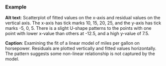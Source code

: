 ### Example

**Alt text**: Scatterplot of fitted values on the x-axis and residual values on the vertical axis. The x-axis has tick marks 10, 15, 20, 25, and the y-axis has tick marks -5, 0, 5. There is a slight U-shape patterns to the points with one point with lower x-value than others at -12.5, and a high y-value of 7.5.

**Caption**: Examining the fit of a linear model of miles per gallon on horsepower. Residuals are plotted vertically and fitted values horizontally. The pattern suggests some non-linear relationship is not captured by the model.
